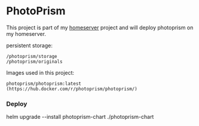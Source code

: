 # PhotoPrism
This project is part of my [homeserver](https://github.com/ron-blom/homeserver) project and will deploy photoprism on my homeserver. 

persistent storage:
```
/photoprism/storage
/photoprism/originals
```

Images used in this project:
```
photoprism/photoprism:latest (https://hub.docker.com/r/photoprism/photoprism/)
```

### Deploy 

helm upgrade --install photoprism-chart ./photoprism-chart
